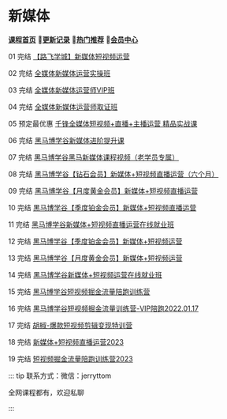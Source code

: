 # 新媒体

[**课程首页**](../../README.md) 💖[**更新记录**](./gxjl-2024.md) 💖[**热门推荐**](./rmtj.md) 💖[**会员中心**](./vip.md)



01 完结 [【路飞学城】新媒体短视频运营](https://www.luffycity.com/light-course/new-media)

02 完结 [全媒体新媒体运营实操班](https://www.kaikeba.com/course/vip/893)

03 完结 [全媒体新媒体运营师VIP班](https://www.kaikeba.com/course/vip/877)

04 完结 [全媒体新媒体运营师取证班](https://www.kaikeba.com/course/vip/878)

05 预定最优惠 [千锋全媒体短视频+直播+主播运营 精品实战课](https://appd8lwrtt98427.pc.xiaoe-tech.com/detail/p_6269ed66e4b0cedf38aad04b/6?product_id=p_6269ed66e4b0cedf38aad04b)

06 完结 [黑马博学谷新媒体进阶提升课](https://www.boxuegu.com/course/detail-4976.html)

07 完结 [黑马博学谷黑马新媒体课程视频（老学员专属）](https://www.boxuegu.com/course/detail-3995.html)

08 完结 [黑马博学谷【钻石会员】新媒体+短视频直播运营（六个月）](https://www.boxuegu.com/class/outline-3754.html)

09 完结 [黑马博学谷【月度黄金会员】新媒体+短视频直播运营](https://www.boxuegu.com/class/outline-3356.html)

10 完结 [黑马博学谷【季度铂金会员】新媒体+短视频直播运营](https://www.boxuegu.com/class/outline-3355.html)

11 完结 [黑马博学谷新媒体+短视频直播运营在线就业班](https://www.boxuegu.com/class/outline-3210.html)

12 完结 [黑马博学谷【季度铂金会员】新媒体+短视频运营](https://www.boxuegu.com/class/outline-1432.html)

13 完结 [黑马博学谷【月度黄金会员】新媒体+短视频运营](https://www.boxuegu.com/class/outline-1431.html)

14 完结 [黑马博学谷新媒体+短视频运营在线就业班](https://www.boxuegu.com/class/outline-1359.html)

15 完结 [黑马博学谷短视频掘金流量陪跑训练营](https://www.boxuegu.com/course/detail-4526.html)

16 完结 [黑马博学谷短视频掘金流量训练营-VIP陪跑2022.01.17](https://www.boxuegu.com/)

17 完结 [胡椒-爆款短视频剪辑变现特训营](https://m.youshu.cc/weixin/goods?from_ys_source=H5&goods_item_id=4412)

18 完结 [新媒体+短视频直播运营2023](https://m.boxuegu.com/campaign/coursePage.html?subject=newMedia)

19 完结 [短视频掘金流量陪跑训练营2023](https://m.boxuegu.com/campaign/coursePage.html?subject=media)

::: tip
联系方式：微信：jerryttom

全网课程都有，欢迎私聊

 

:::
